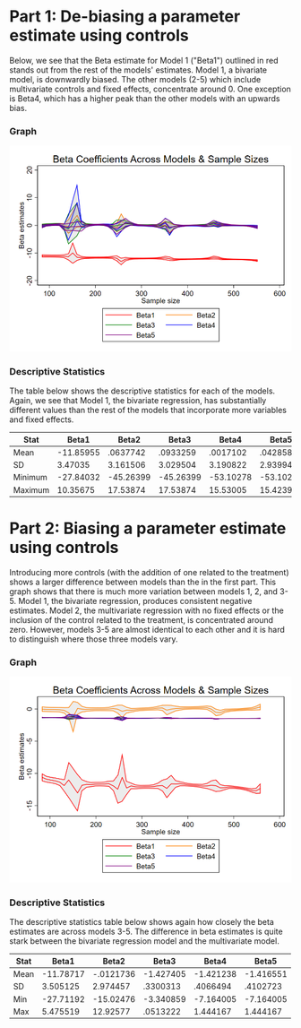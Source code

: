 # Part 1: De-biasing a parameter estimate using controls

Below, we see that the Beta estimate for Model 1 ("Beta1") outlined in red stands out from the rest of the models' estimates. Model 1, a bivariate model, is downwardly biased. The other models (2-5) which include multivariate controls and fixed effects, concentrate around 0. One exception is Beta4, which has a higher peak than the other models with an upwards bias.

### Graph
![Graph](https://github.com/gui2de/ppol768-spring23/blob/6d75b8b9b691baaf20b5d94604c468fa89cbb93c/Individual%20Assignments/Hill%20Hannah/week09/outputs/use_wk9_q1.png)


### Descriptive Statistics

The table below shows the descriptive statistics for each of the models. Again, we see that Model 1, the bivariate regression, has substantially different values than the rest of the models that incorporate more variables and fixed effects. 

| Stat | Beta1 | Beta2 | Beta3 | Beta4 | Beta5|
| --- | ----- | ------ | ----- | ------ | ---- |
| Mean | -11.85955 | .0637742 | .0933259 | .0017102 | .0428582 |
| SD | 3.47035 | 3.161506 | 3.029504 | 3.190822 | 2.93994 |
| Minimum |  -27.84032 | -45.26399 | -45.26399 | -53.10278 | -53.10278 |
| Maximum | 10.35675 | 17.53874 | 17.53874 | 15.53005 | 15.42391 |

# Part 2: Biasing a parameter estimate using controls
Introducing more controls (with the addition of one related to the treatment) shows a larger difference between models than the in the first part. This graph shows that there is much more variation between models 1, 2, and 3-5. Model 1, the bivariate regression, produces consistent negative estimates. Model 2, the multivariate regression with no fixed effects or the inclusion of the control related to the treatment, is concentrated around zero. However, models 3-5 are almost identical to each other and it is hard to distinguish where those three models vary.

### Graph
![Graph](https://github.com/gui2de/ppol768-spring23/blob/c39d9a99a788b245bba2f241333a4e770a4c8985/Individual%20Assignments/Hill%20Hannah/week09/outputs/use_wk9_q2.png)


### Descriptive Statistics
The descriptive statistics table below shows again how closely the beta estimates are across models 3-5. The difference in beta estimates is quite stark between the bivariate regression model and the multivariate model.


| Stat | Beta1 | Beta2 | Beta3 | Beta4 | Beta5|
| --- | ----- | ------ | ----- | ------ | ---- |
|Mean	|-11.78717|	-.0121736|	-1.427405|	-1.421238	|-1.416551|
|SD	|3.505125|	2.974457	|.3300313|	.4066494|	.4102723|
|Min	|-27.71192	|-15.02476	|-3.340859|	-7.164005	|-7.164005|
|Max	|5.475519	|12.92577|	.0513222|	1.444167|	1.444167|
					

